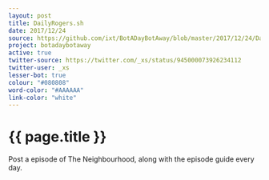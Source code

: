 ```yaml
---
layout: post
title: DailyRogers.sh
date: 2017/12/24
source: https://github.com/ixt/BotADayBotAway/blob/master/2017/12/24/DailyRogers.sh
project: botadaybotaway
active: true
twitter-source: https://twitter.com/_xs/status/945000073926234112
twitter-user: _xs
lesser-bot: true
colour: "#080808"
word-color: "#AAAAAA"
link-color: "white"
---
```

# {{ page.title }} 

Post a episode of The Neighbourhood, along with the episode guide every day.
